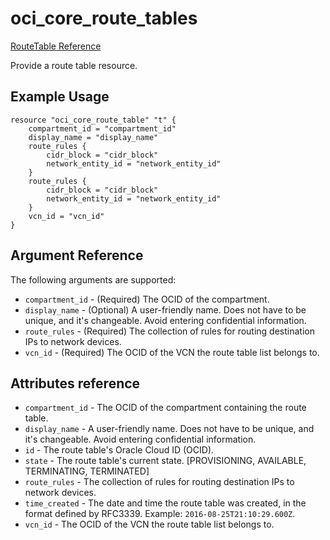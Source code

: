 # oci\_core\_route\_tables

[RouteTable Reference][e98ebc48]

  [e98ebc48]: https://docs.us-phoenix-1.oraclecloud.com/api/#/en/iaas/20160918/RouteTable/ "RouteTableReference"

Provide a route table resource.

## Example Usage

```
resource "oci_core_route_table" "t" {
    compartment_id = "compartment_id"
    display_name = "display_name"
    route_rules {
        cidr_block = "cidr_block"
        network_entity_id = "network_entity_id"
    }
    route_rules {
        cidr_block = "cidr_block"
        network_entity_id = "network_entity_id"
    }
    vcn_id = "vcn_id"
}
```

## Argument Reference

The following arguments are supported:

* `compartment_id` - (Required) The OCID of the compartment.
* `display_name` - (Optional) A user-friendly name. Does not have to be unique, and it's changeable. Avoid entering confidential information.
* `route_rules` - (Required) The collection of rules for routing destination IPs to network devices.
* `vcn_id` - (Required) The OCID of the VCN the route table list belongs to.

## Attributes reference

* `compartment_id` - The OCID of the compartment containing the route table.
* `display_name` - A user-friendly name. Does not have to be unique, and it's changeable. Avoid entering confidential information.
* `id` - The route table's Oracle Cloud ID (OCID).
* `state` - The route table's current state. [PROVISIONING, AVAILABLE, TERMINATING, TERMINATED]
* `route_rules` - The collection of rules for routing destination IPs to network devices.
* `time_created` - The date and time the route table was created, in the format defined by RFC3339. Example: `2016-08-25T21:10:29.600Z`.
* `vcn_id` - The OCID of the VCN the route table list belongs to.
